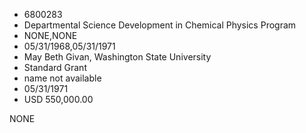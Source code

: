 * 6800283
* Departmental Science Development in Chemical Physics Program
* NONE,NONE
* 05/31/1968,05/31/1971
* May Beth Givan, Washington State University
* Standard Grant
* name not available
* 05/31/1971
* USD 550,000.00

NONE